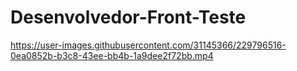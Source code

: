 # Desenvolvedor-Front-Teste


https://user-images.githubusercontent.com/31145366/229796516-0ea0852b-b3c8-43ee-bb4b-1a9dee2f72bb.mp4


